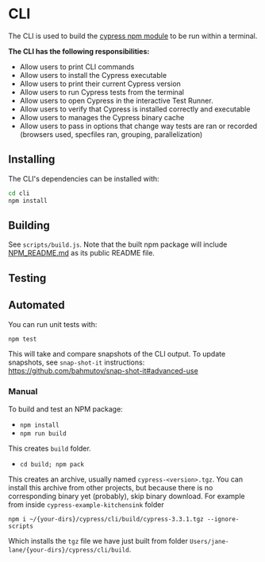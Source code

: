 # CLI

The CLI is used to build the [cypress npm module](https://www.npmjs.com/package/cypress) to be run within a terminal.

**The CLI has the following responsibilities:**

- Allow users to print CLI commands
- Allow users to install the Cypress executable
- Allow users to print their current Cypress version
- Allow users to run Cypress tests from the terminal
- Allow users to open Cypress in the interactive Test Runner.
- Allow users to verify that Cypress is installed correctly and executable
- Allow users to manages the Cypress binary cache
- Allow users to pass in options that change way tests are ran or recorded (browsers used, specfiles ran, grouping, parallelization)

## Installing

The CLI's dependencies can be installed with:

```bash
cd cli
npm install
```

## Building

See `scripts/build.js`. Note that the built npm package will include [NPM_README.md](NPM_README.md) as its public README file.

## Testing

## Automated

You can run unit tests with:

```bash
npm test
```

This will take and compare snapshots of the CLI output. To update snapshots, see `snap-shot-it` instructions: https://github.com/bahmutov/snap-shot-it#advanced-use

### Manual

To build and test an NPM package:

- `npm install`
- `npm run build`

This creates `build` folder.

- `cd build; npm pack`

This creates an archive, usually named `cypress-<version>.tgz`. You can install this archive from other projects, but because there is no corresponding binary yet (probably), skip binary download. For example from inside `cypress-example-kitchensink` folder

```shell
npm i ~/{your-dirs}/cypress/cli/build/cypress-3.3.1.tgz --ignore-scripts
```

Which installs the `tgz` file we have just built from folder `Users/jane-lane/{your-dirs}/cypress/cli/build`.
